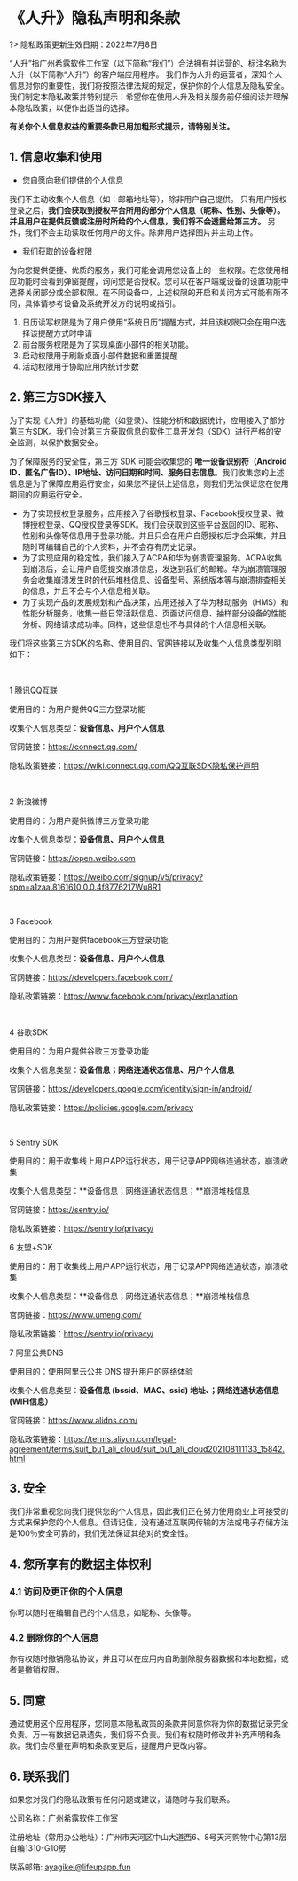 # 《人升》隐私声明和条款

?> 隐私政策更新生效日期：2022年7月8日

“人升”指广州希露软件工作室（以下简称“我们”）合法拥有并运营的、标注名称为人升（以下简称“人升”）的客户端应用程序。
我们作为人升的运营者，深知个人信息对你的重要性，我们将按照法律法规的规定，保护你的个人信息及隐私安全。我们制定本隐私政策并特别提示：希望你在使用人升及相关服务前仔细阅读并理解本隐私政策，以便作出适当的选择。

**有关你个人信息权益的重要条款已用加粗形式提示，请特别关注。**

## 1. 信息收集和使用

- 您自愿向我们提供的个人信息

我们不主动收集个人信息（如：邮箱地址等），除非用户自己提供。
只有用户授权登录之后，**我们会获取到授权平台所用的部分个人信息（昵称、性别、头像等）。并且用户在提供反馈或注册时所给的个人信息，我们将不会透露给第三方。**
另外，我们不会主动读取任何用户的文件。除非用户选择图片并主动上传。

- 我们获取的设备权限

为向您提供便捷、优质的服务，我们可能会调用您设备上的一些权限。在您使用相应功能时会看到弹窗提醒，询问您是否授权。您可以在客户端或设备的设置功能中选择关闭部分或全部权限。在不同设备中，上述权限的开启和关闭方式可能有所不同，具体请参考设备及系统开发方的说明或指引。

1. 日历读写权限是为了用户使用“系统日历”提醒方式，并且该权限只会在用户选择该提醒方式时申请
2. 前台服务权限是为了实现桌面小部件的相关功能。
3. 启动权限用于刷新桌面小部件数据和重置提醒
4. 活动权限用于协助应用内统计步数


## 2. 第三方SDK接入

为了实现《人升》的基础功能（如登录）、性能分析和数据统计，应用接入了部分第三方SDK。我们会对第三方获取信息的软件工具开发包（SDK）进行严格的安全监测，以保护数据安全。

为了保障服务的安全性，第三方 SDK 可能会收集您的 **唯一设备识别符（Android ID、匿名广告ID）、IP地址、访问日期和时间、服务日志信息**。我们收集您的上述信息是为了保障应用运行安全，如果您不提供上述信息，则我们无法保证您在使用期间的应用运行安全。

- 为了实现授权登录服务，应用接入了谷歌授权登录、Facebook授权登录、微博授权登录、QQ授权登录等SDK。我们会获取到这些平台返回的ID、昵称、性别和头像等信息用于登录功能。并且只会在用户自愿授权后才会采集，并且随时可编辑自己的个人资料，并不会存有历史记录。
- 为了实现应用的稳定性，我们接入了ACRA和华为崩溃管理服务。ACRA收集到崩溃后，会让用户自愿提交崩溃信息，发送到我们的邮箱。华为崩溃管理服务会收集崩溃发生时的代码堆栈信息、设备型号、系统版本等与崩溃排查相关的信息，并且不会与个人信息相关联。
- 为了实现产品的发展规划和产品决策，应用还接入了华为移动服务（HMS）和性能分析服务，收集一些日常活跃信息、页面访问信息、抽样部分设备的性能分析、网络请求成功率。同样，这些信息也不与具体的个人信息相关联。


我们将这些第三方SDK的名称、使用目的、官网链接以及收集个人信息类型列明如下：

<br />

1 腾讯QQ互联

使用目的：为用户提供QQ三方登录功能

收集个人信息类型：**设备信息、用户个人信息**

官网链接：https://connect.qq.com/

隐私政策链接：https://wiki.connect.qq.com/QQ互联SDK隐私保护声明

<br />

2 新浪微博

使用目的：为用户提供微博三方登录功能

收集个人信息类型：**设备信息、用户个人信息**

官网链接：https://open.weibo.com

隐私政策链接：https://weibo.com/signup/v5/privacy?spm=a1zaa.8161610.0.0.4f8776217Wu8R1

<br />

3 Facebook

使用目的：为用户提供facebook三方登录功能

收集个人信息类型：**设备信息、用户个人信息**

官网链接：https://developers.facebook.com/

隐私政策链接：https://www.facebook.com/privacy/explanation

<br />

4 谷歌SDK

使用目的：为用户提供谷歌三方登录功能

收集个人信息类型：**设备信息；网络连通状态信息、用户个人信息**

官网链接：https://developers.google.com/identity/sign-in/android/

隐私政策链接：https://policies.google.com/privacy

<br />

5 Sentry SDK

使用目的：用于收集线上用户APP运行状态，用于记录APP网络连通状态，崩溃收集

收集个人信息类型：**设备信息；网络连通状态信息；**崩溃堆栈信息

官网链接：https://sentry.io/

隐私政策链接：https://sentry.io/privacy/

6 友盟+SDK

使用目的：用于收集线上用户APP运行状态，用于记录APP网络连通状态，崩溃收集

收集个人信息类型：**设备信息；网络连通状态信息；**崩溃堆栈信息

官网链接：https://www.umeng.com/

隐私政策链接：https://sentry.io/privacy/

7 阿里公共DNS

使用目的：使用阿里云公共 DNS 提升用户的网络体验

收集个人信息类型：**设备信息 (bssid、MAC、ssid) 地址、；网络连通状态信息(WIFI信息）**

官网链接：https://www.alidns.com/

隐私政策链接：https://terms.aliyun.com/legal-agreement/terms/suit_bu1_ali_cloud/suit_bu1_ali_cloud202108111133_15842.html



## 3. 安全

我们非常重视您向我们提供您的个人信息，因此我们正在努力使用商业上可接受的方式来保护您的个人信息。但请记住，没有通过互联网传输的方法或电子存储方法是100％安全可靠的，我们无法保证其绝对的安全性。


## 4. 您所享有的数据主体权利

### 4.1 访问及更正你的个人信息

你可以随时在编辑自己的个人信息，如昵称、头像等。

### 4.2 删除你的个人信息

你有权随时撤销隐私协议，并且可以在应用内自助删除服务器数据和本地数据，或者是撤销权限。


## 5. 同意

通过使用这个应用程序，您同意本隐私政策的条款并同意你将为你的数据记录完全负责。万一有数据记录遗失，我们将不负责。我们有权随时修改并补充声明和条款。我们会尽量在声明和条款变更后，提醒用户更改内容。


## 6. 联系我们

如果您对我们的隐私政策有任何问题或建议，请随时与我们联系。

公司名称：广州希露软件工作室

注册地址（常用办公地址）：广州市天河区中山大道西6、8号天河购物中心第13层自编1310-G10房

联系邮箱: ayagikei@lifeupapp.fun
